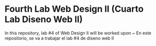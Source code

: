# Fourth Lab Web Design II (Cuarto Lab Diseno Web II)
In this repository, lab #4 of Web Design II will be worked upon
~
En este repositorio, se va a trabajar el lab #4 de diseno web II
